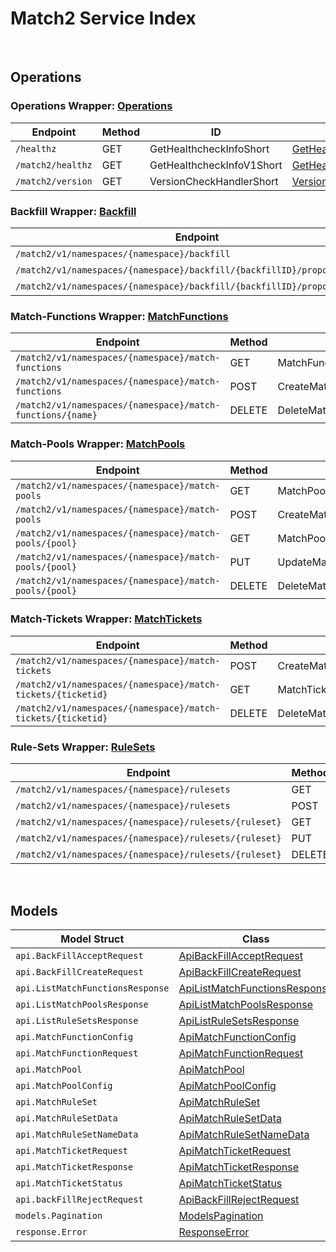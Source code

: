 # Match2 Service Index

&nbsp;

## Operations

### Operations Wrapper:  [Operations](../../services-api/pkg/service/match2/operations.go)
| Endpoint | Method | ID | Class | Wrapper | Example |
|---|---|---|---|---|---|
| `/healthz` | GET | GetHealthcheckInfoShort | [GetHealthcheckInfoShort](../../match2-sdk/pkg/match2client/operations/operations_client.go) | [GetHealthcheckInfoShort](../../services-api/pkg/service/match2/operations.go) | [GetHealthcheckInfoShort](../../samples/cli/cmd/match2/operations/getHealthcheckInfo.go) |
| `/match2/healthz` | GET | GetHealthcheckInfoV1Short | [GetHealthcheckInfoV1Short](../../match2-sdk/pkg/match2client/operations/operations_client.go) | [GetHealthcheckInfoV1Short](../../services-api/pkg/service/match2/operations.go) | [GetHealthcheckInfoV1Short](../../samples/cli/cmd/match2/operations/getHealthcheckInfoV1.go) |
| `/match2/version` | GET | VersionCheckHandlerShort | [VersionCheckHandlerShort](../../match2-sdk/pkg/match2client/operations/operations_client.go) | [VersionCheckHandlerShort](../../services-api/pkg/service/match2/operations.go) | [VersionCheckHandlerShort](../../samples/cli/cmd/match2/operations/versionCheckHandler.go) |

### Backfill Wrapper:  [Backfill](../../services-api/pkg/service/match2/backfill.go)
| Endpoint | Method | ID | Class | Wrapper | Example |
|---|---|---|---|---|---|
| `/match2/v1/namespaces/{namespace}/backfill` | POST | CreateBackfillShort | [CreateBackfillShort](../../match2-sdk/pkg/match2client/backfill/backfill_client.go) | [CreateBackfillShort](../../services-api/pkg/service/match2/backfill.go) | [CreateBackfillShort](../../samples/cli/cmd/match2/backfill/createBackfill.go) |
| `/match2/v1/namespaces/{namespace}/backfill/{backfillID}/proposal/accept` | PUT | AcceptBackfillShort | [AcceptBackfillShort](../../match2-sdk/pkg/match2client/backfill/backfill_client.go) | [AcceptBackfillShort](../../services-api/pkg/service/match2/backfill.go) | [AcceptBackfillShort](../../samples/cli/cmd/match2/backfill/acceptBackfill.go) |
| `/match2/v1/namespaces/{namespace}/backfill/{backfillID}/proposal/reject` | PUT | RejectBackfillShort | [RejectBackfillShort](../../match2-sdk/pkg/match2client/backfill/backfill_client.go) | [RejectBackfillShort](../../services-api/pkg/service/match2/backfill.go) | [RejectBackfillShort](../../samples/cli/cmd/match2/backfill/rejectBackfill.go) |

### Match-Functions Wrapper:  [MatchFunctions](../../services-api/pkg/service/match2/matchFunctions.go)
| Endpoint | Method | ID | Class | Wrapper | Example |
|---|---|---|---|---|---|
| `/match2/v1/namespaces/{namespace}/match-functions` | GET | MatchFunctionListShort | [MatchFunctionListShort](../../match2-sdk/pkg/match2client/match_functions/match_functions_client.go) | [MatchFunctionListShort](../../services-api/pkg/service/match2/matchFunctions.go) | [MatchFunctionListShort](../../samples/cli/cmd/match2/matchFunctions/matchFunctionList.go) |
| `/match2/v1/namespaces/{namespace}/match-functions` | POST | CreateMatchFunctionShort | [CreateMatchFunctionShort](../../match2-sdk/pkg/match2client/match_functions/match_functions_client.go) | [CreateMatchFunctionShort](../../services-api/pkg/service/match2/matchFunctions.go) | [CreateMatchFunctionShort](../../samples/cli/cmd/match2/matchFunctions/createMatchFunction.go) |
| `/match2/v1/namespaces/{namespace}/match-functions/{name}` | DELETE | DeleteMatchFunctionShort | [DeleteMatchFunctionShort](../../match2-sdk/pkg/match2client/match_functions/match_functions_client.go) | [DeleteMatchFunctionShort](../../services-api/pkg/service/match2/matchFunctions.go) | [DeleteMatchFunctionShort](../../samples/cli/cmd/match2/matchFunctions/deleteMatchFunction.go) |

### Match-Pools Wrapper:  [MatchPools](../../services-api/pkg/service/match2/matchPools.go)
| Endpoint | Method | ID | Class | Wrapper | Example |
|---|---|---|---|---|---|
| `/match2/v1/namespaces/{namespace}/match-pools` | GET | MatchPoolListShort | [MatchPoolListShort](../../match2-sdk/pkg/match2client/match_pools/match_pools_client.go) | [MatchPoolListShort](../../services-api/pkg/service/match2/matchPools.go) | [MatchPoolListShort](../../samples/cli/cmd/match2/matchPools/matchPoolList.go) |
| `/match2/v1/namespaces/{namespace}/match-pools` | POST | CreateMatchPoolShort | [CreateMatchPoolShort](../../match2-sdk/pkg/match2client/match_pools/match_pools_client.go) | [CreateMatchPoolShort](../../services-api/pkg/service/match2/matchPools.go) | [CreateMatchPoolShort](../../samples/cli/cmd/match2/matchPools/createMatchPool.go) |
| `/match2/v1/namespaces/{namespace}/match-pools/{pool}` | GET | MatchPoolDetailsShort | [MatchPoolDetailsShort](../../match2-sdk/pkg/match2client/match_pools/match_pools_client.go) | [MatchPoolDetailsShort](../../services-api/pkg/service/match2/matchPools.go) | [MatchPoolDetailsShort](../../samples/cli/cmd/match2/matchPools/matchPoolDetails.go) |
| `/match2/v1/namespaces/{namespace}/match-pools/{pool}` | PUT | UpdateMatchPoolShort | [UpdateMatchPoolShort](../../match2-sdk/pkg/match2client/match_pools/match_pools_client.go) | [UpdateMatchPoolShort](../../services-api/pkg/service/match2/matchPools.go) | [UpdateMatchPoolShort](../../samples/cli/cmd/match2/matchPools/updateMatchPool.go) |
| `/match2/v1/namespaces/{namespace}/match-pools/{pool}` | DELETE | DeleteMatchPoolShort | [DeleteMatchPoolShort](../../match2-sdk/pkg/match2client/match_pools/match_pools_client.go) | [DeleteMatchPoolShort](../../services-api/pkg/service/match2/matchPools.go) | [DeleteMatchPoolShort](../../samples/cli/cmd/match2/matchPools/deleteMatchPool.go) |

### Match-Tickets Wrapper:  [MatchTickets](../../services-api/pkg/service/match2/matchTickets.go)
| Endpoint | Method | ID | Class | Wrapper | Example |
|---|---|---|---|---|---|
| `/match2/v1/namespaces/{namespace}/match-tickets` | POST | CreateMatchTicketShort | [CreateMatchTicketShort](../../match2-sdk/pkg/match2client/match_tickets/match_tickets_client.go) | [CreateMatchTicketShort](../../services-api/pkg/service/match2/matchTickets.go) | [CreateMatchTicketShort](../../samples/cli/cmd/match2/matchTickets/createMatchTicket.go) |
| `/match2/v1/namespaces/{namespace}/match-tickets/{ticketid}` | GET | MatchTicketDetailsShort | [MatchTicketDetailsShort](../../match2-sdk/pkg/match2client/match_tickets/match_tickets_client.go) | [MatchTicketDetailsShort](../../services-api/pkg/service/match2/matchTickets.go) | [MatchTicketDetailsShort](../../samples/cli/cmd/match2/matchTickets/matchTicketDetails.go) |
| `/match2/v1/namespaces/{namespace}/match-tickets/{ticketid}` | DELETE | DeleteMatchTicketShort | [DeleteMatchTicketShort](../../match2-sdk/pkg/match2client/match_tickets/match_tickets_client.go) | [DeleteMatchTicketShort](../../services-api/pkg/service/match2/matchTickets.go) | [DeleteMatchTicketShort](../../samples/cli/cmd/match2/matchTickets/deleteMatchTicket.go) |

### Rule-Sets Wrapper:  [RuleSets](../../services-api/pkg/service/match2/ruleSets.go)
| Endpoint | Method | ID | Class | Wrapper | Example |
|---|---|---|---|---|---|
| `/match2/v1/namespaces/{namespace}/rulesets` | GET | RuleSetListShort | [RuleSetListShort](../../match2-sdk/pkg/match2client/rule_sets/rule_sets_client.go) | [RuleSetListShort](../../services-api/pkg/service/match2/ruleSets.go) | [RuleSetListShort](../../samples/cli/cmd/match2/ruleSets/ruleSetList.go) |
| `/match2/v1/namespaces/{namespace}/rulesets` | POST | CreateRuleSetShort | [CreateRuleSetShort](../../match2-sdk/pkg/match2client/rule_sets/rule_sets_client.go) | [CreateRuleSetShort](../../services-api/pkg/service/match2/ruleSets.go) | [CreateRuleSetShort](../../samples/cli/cmd/match2/ruleSets/createRuleSet.go) |
| `/match2/v1/namespaces/{namespace}/rulesets/{ruleset}` | GET | RuleSetDetailsShort | [RuleSetDetailsShort](../../match2-sdk/pkg/match2client/rule_sets/rule_sets_client.go) | [RuleSetDetailsShort](../../services-api/pkg/service/match2/ruleSets.go) | [RuleSetDetailsShort](../../samples/cli/cmd/match2/ruleSets/ruleSetDetails.go) |
| `/match2/v1/namespaces/{namespace}/rulesets/{ruleset}` | PUT | UpdateRuleSetShort | [UpdateRuleSetShort](../../match2-sdk/pkg/match2client/rule_sets/rule_sets_client.go) | [UpdateRuleSetShort](../../services-api/pkg/service/match2/ruleSets.go) | [UpdateRuleSetShort](../../samples/cli/cmd/match2/ruleSets/updateRuleSet.go) |
| `/match2/v1/namespaces/{namespace}/rulesets/{ruleset}` | DELETE | DeleteRuleSetShort | [DeleteRuleSetShort](../../match2-sdk/pkg/match2client/rule_sets/rule_sets_client.go) | [DeleteRuleSetShort](../../services-api/pkg/service/match2/ruleSets.go) | [DeleteRuleSetShort](../../samples/cli/cmd/match2/ruleSets/deleteRuleSet.go) |


&nbsp;  

## Models

| Model Struct | Class |
|---|---|
| `api.BackFillAcceptRequest` | [ApiBackFillAcceptRequest ](../../match2-sdk/pkg/match2clientmodels/api_back_fill_accept_request.go) |
| `api.BackFillCreateRequest` | [ApiBackFillCreateRequest ](../../match2-sdk/pkg/match2clientmodels/api_back_fill_create_request.go) |
| `api.ListMatchFunctionsResponse` | [ApiListMatchFunctionsResponse ](../../match2-sdk/pkg/match2clientmodels/api_list_match_functions_response.go) |
| `api.ListMatchPoolsResponse` | [ApiListMatchPoolsResponse ](../../match2-sdk/pkg/match2clientmodels/api_list_match_pools_response.go) |
| `api.ListRuleSetsResponse` | [ApiListRuleSetsResponse ](../../match2-sdk/pkg/match2clientmodels/api_list_rule_sets_response.go) |
| `api.MatchFunctionConfig` | [ApiMatchFunctionConfig ](../../match2-sdk/pkg/match2clientmodels/api_match_function_config.go) |
| `api.MatchFunctionRequest` | [ApiMatchFunctionRequest ](../../match2-sdk/pkg/match2clientmodels/api_match_function_request.go) |
| `api.MatchPool` | [ApiMatchPool ](../../match2-sdk/pkg/match2clientmodels/api_match_pool.go) |
| `api.MatchPoolConfig` | [ApiMatchPoolConfig ](../../match2-sdk/pkg/match2clientmodels/api_match_pool_config.go) |
| `api.MatchRuleSet` | [ApiMatchRuleSet ](../../match2-sdk/pkg/match2clientmodels/api_match_rule_set.go) |
| `api.MatchRuleSetData` | [ApiMatchRuleSetData ](../../match2-sdk/pkg/match2clientmodels/api_match_rule_set_data.go) |
| `api.MatchRuleSetNameData` | [ApiMatchRuleSetNameData ](../../match2-sdk/pkg/match2clientmodels/api_match_rule_set_name_data.go) |
| `api.MatchTicketRequest` | [ApiMatchTicketRequest ](../../match2-sdk/pkg/match2clientmodels/api_match_ticket_request.go) |
| `api.MatchTicketResponse` | [ApiMatchTicketResponse ](../../match2-sdk/pkg/match2clientmodels/api_match_ticket_response.go) |
| `api.MatchTicketStatus` | [ApiMatchTicketStatus ](../../match2-sdk/pkg/match2clientmodels/api_match_ticket_status.go) |
| `api.backFillRejectRequest` | [ApiBackFillRejectRequest ](../../match2-sdk/pkg/match2clientmodels/api_back_fill_reject_request.go) |
| `models.Pagination` | [ModelsPagination ](../../match2-sdk/pkg/match2clientmodels/models_pagination.go) |
| `response.Error` | [ResponseError ](../../match2-sdk/pkg/match2clientmodels/response_error.go) |
